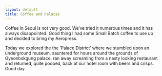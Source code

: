 ```yaml
---
layout: default
title: Coffee and Palaces
---
```


Coffee in Seoul is not very good. We’ve tried it numerous times and it has always disappointed. Good thing I had some Small Batch coffee to use up and decided to bring my Aeropress.

Today we explored the the ‘Palace District’ where we stumbled upon an underground museum, sauntered for hours around the grounds of Gyeonbokgung palace, ran away screaming from a nasty looking restaurant and returned, quite pooped, back at our hotel room with beers and crisps. Good day.